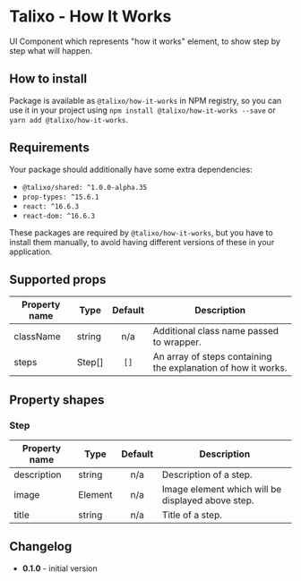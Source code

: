 # Talixo - How It Works

UI Component which represents "how it works" element, to show step by step what will happen.

## How to install

Package is available as `@talixo/how-it-works` in NPM registry, so you can use it in your project
using `npm install @talixo/how-it-works --save` or `yarn add @talixo/how-it-works`.

## Requirements

Your package should additionally have some extra dependencies:

- `@talixo/shared: ^1.0.0-alpha.35`
- `prop-types: ^15.6.1`
- `react: ^16.6.3`
- `react-dom: ^16.6.3`

These packages are required by `@talixo/how-it-works`, but you have to install them manually,
to avoid having different versions of these in your application.

## Supported props

Property name | Type      | Default | Description                    
--------------|-----------|:-------:|--------------------------------
className     | string    | n/a     | Additional class name passed to wrapper.
steps         | Step[]    | `[]`    | An array of steps containing the explanation of how it works.

## Property shapes

### Step

Property name | Type      | Default | Description                    
--------------|-----------|:-------:|--------------------------------
description   | string    | n/a     | Description of a step.
image         | Element   | n/a     | Image element which will be displayed above step.
title         | string    | n/a     | Title of a step.

## Changelog

- **0.1.0** - initial version
